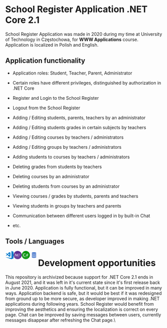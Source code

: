 # School Register Application .NET Core 2.1

School Register Application was made in 2020 during my time at University of Technology in Częstochowa, for <b>WWW Applications</b> course.\
Application is localized in Polish and English.

## Application functionality

- Application roles: Student, Teacher, Parent, Administrator
- Certain roles have different privileges, distinguished by authorization in .NET Core

- Register and Login to the School Register
- Logout from the School Register

- Adding / Editing students, parents, teachers by an administrator

- Adding / Editing students grades in certain subjects by teachers
- Adding / Editing courses by teachers / administrators
- Adding / Editing groups by teachers / administrators
- Adding students to courses by teachers / administrators

- Deleting grades from students by teachers
- Deleting courses by an administrator
- Deleting students from courses by an administrator

- Viewing courses / grades by students, parents and teachers
- Viewing students in groups by teachers and parents

- Communication between different users logged in by built-in Chat
- etc.

## Tools / Languages

<img align="left" alt="Visual Studio Code" width="26px" src="https://raw.githubusercontent.com/github/explore/80688e429a7d4ef2fca1e82350fe8e3517d3494d/topics/visual-studio-code/visual-studio-code.png" />
<img align="left" alt=".NET" width="26px" src="https://raw.githubusercontent.com/github/explore/93d8a67084f94b2a444e510199a6e7622e5b09a3/topics/dotnet/dotnet.png" />
<img align="left" alt="C#" width="26px" src="https://raw.githubusercontent.com/github/explore/80688e429a7d4ef2fca1e82350fe8e3517d3494d/topics/csharp/csharp.png" />
<img align="left" alt="T-SQL" width="26px" src="https://raw.githubusercontent.com/github/explore/80688e429a7d4ef2fca1e82350fe8e3517d3494d/topics/sql/sql.png" />

 
# Development opportunities

This repository is archivized because support for .NET Core 2.1 ends in August 2021, and it was left in it's current state since it's first release back in June 2020. Application is fully functional, but it can be improved in many ways. Application backend is safe, but it would be best if it was redesigned from ground up to be more secure, as developer improved in making .NET applications during following years. School Register would benefit from improving the aesthetics and ensuring the localization is correct on every page. Chat can be improved by saving messages between users, currently messages disappear after refreshing the Chat page.\
